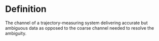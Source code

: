 # Definition

The channel of a trajectory-measuring system delivering accurate but
ambiguous data as opposed to the coarse channel needed to resolve the
ambiguity.

